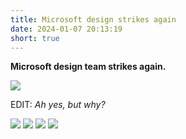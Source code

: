 ```yaml
---
title: Microsoft design strikes again
date: 2024-01-07 20:13:19
short: true
---
```


**Microsoft design team strikes again.**

![](MsftDesignLOL.png)

EDIT: *Ah yes, but why?*

![](unevenHeights.png)
![](unevenPadding.png)
![](differentStyles.png)
![](spacingButtonfromLabel.png)
